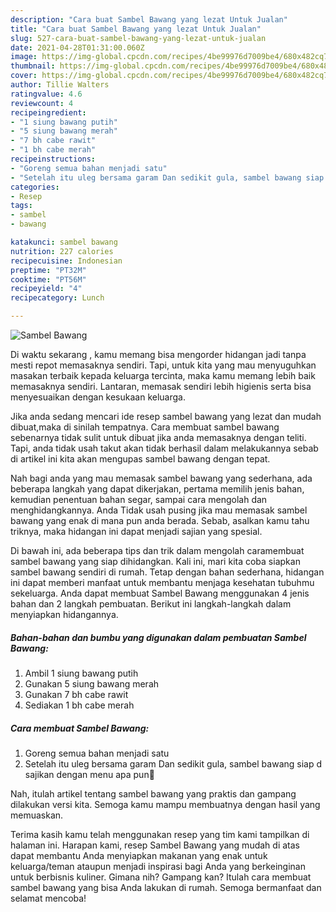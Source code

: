 ```yaml
---
description: "Cara buat Sambel Bawang yang lezat Untuk Jualan"
title: "Cara buat Sambel Bawang yang lezat Untuk Jualan"
slug: 527-cara-buat-sambel-bawang-yang-lezat-untuk-jualan
date: 2021-04-28T01:31:00.060Z
image: https://img-global.cpcdn.com/recipes/4be99976d7009be4/680x482cq70/sambel-bawang-foto-resep-utama.jpg
thumbnail: https://img-global.cpcdn.com/recipes/4be99976d7009be4/680x482cq70/sambel-bawang-foto-resep-utama.jpg
cover: https://img-global.cpcdn.com/recipes/4be99976d7009be4/680x482cq70/sambel-bawang-foto-resep-utama.jpg
author: Tillie Walters
ratingvalue: 4.6
reviewcount: 4
recipeingredient:
- "1 siung bawang putih"
- "5 siung bawang merah"
- "7 bh cabe rawit"
- "1 bh cabe merah"
recipeinstructions:
- "Goreng semua bahan menjadi satu"
- "Setelah itu uleg bersama garam Dan sedikit gula, sambel bawang siap d sajikan dengan menu apa pun🥰"
categories:
- Resep
tags:
- sambel
- bawang

katakunci: sambel bawang 
nutrition: 227 calories
recipecuisine: Indonesian
preptime: "PT32M"
cooktime: "PT56M"
recipeyield: "4"
recipecategory: Lunch

---
```



![Sambel Bawang](https://img-global.cpcdn.com/recipes/4be99976d7009be4/680x482cq70/sambel-bawang-foto-resep-utama.jpg)

Di waktu  sekarang , kamu memang bisa mengorder hidangan jadi tanpa mesti repot memasaknya sendiri. Tapi, untuk kita yang mau menyuguhkan masakan terbaik kepada keluarga tercinta, maka kamu memang lebih baik memasaknya sendiri. Lantaran, memasak sendiri lebih higienis serta bisa menyesuaikan dengan kesukaan keluarga.

Jika anda sedang mencari ide resep sambel bawang yang lezat dan mudah dibuat,maka di sinilah tempatnya. Cara membuat sambel bawang  sebenarnya tidak sulit untuk dibuat jika anda memasaknya dengan teliti. Tapi, anda tidak usah takut akan tidak berhasil dalam melakukannya 
sebab di artikel ini kita akan mengupas sambel bawang dengan tepat.  



Nah bagi anda yang mau memasak sambel bawang yang sederhana, ada beberapa langkah yang dapat dikerjakan, pertama memilih jenis bahan, kemudian penentuan bahan segar, sampai cara mengolah dan menghidangkannya. Anda Tidak usah pusing jika mau memasak sambel bawang yang enak di mana pun anda berada. Sebab, asalkan kamu  tahu triknya, maka hidangan ini dapat menjadi sajian yang spesial.

Di bawah ini, ada beberapa tips dan trik dalam mengolah caramembuat sambel bawang yang siap dihidangkan. Kali ini, mari kita coba siapkan sambel bawang sendiri di rumah. Tetap dengan bahan sederhana, hidangan ini dapat memberi manfaat untuk membantu menjaga kesehatan tubuhmu sekeluarga. Anda dapat membuat Sambel Bawang menggunakan 4 jenis bahan dan 2 langkah pembuatan. Berikut ini langkah-langkah dalam menyiapkan hidangannya.

<!--inarticleads1-->

##### Bahan-bahan dan bumbu yang digunakan dalam pembuatan Sambel Bawang:

1. Ambil 1 siung bawang putih
1. Gunakan 5 siung bawang merah
1. Gunakan 7 bh cabe rawit
1. Sediakan 1 bh cabe merah




<!--inarticleads2-->

##### Cara membuat Sambel Bawang:

1. Goreng semua bahan menjadi satu
1. Setelah itu uleg bersama garam Dan sedikit gula, sambel bawang siap d sajikan dengan menu apa pun🥰




Nah, itulah artikel tentang  sambel bawang  yang praktis dan gampang dilakukan versi kita. Semoga kamu mampu membuatnya dengan hasil yang memuaskan. 

Terima kasih kamu telah menggunakan resep yang tim kami tampilkan di halaman ini. Harapan kami, resep  Sambel Bawang yang mudah di atas dapat membantu Anda menyiapkan makanan yang enak untuk keluarga/teman ataupun menjadi inspirasi bagi Anda yang berkeinginan untuk berbisnis kuliner. Gimana nih? Gampang kan? Itulah cara membuat sambel bawang yang bisa Anda lakukan di rumah. Semoga bermanfaat dan selamat mencoba!

